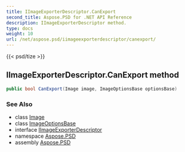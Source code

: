 ```yaml
---
title: IImageExporterDescriptor.CanExport
second_title: Aspose.PSD for .NET API Reference
description: IImageExporterDescriptor method. 
type: docs
weight: 10
url: /net/aspose.psd/iimageexporterdescriptor/canexport/
---
```

{{< psd/tize >}}
## IImageExporterDescriptor.CanExport method

```csharp
public bool CanExport(Image image, ImageOptionsBase optionsBase)
```

### See Also

* class [Image](../../image/)
* class [ImageOptionsBase](../../imageoptionsbase/)
* interface [IImageExporterDescriptor](../)
* namespace [Aspose.PSD](../../iimageexporterdescriptor/)
* assembly [Aspose.PSD](../../../)


